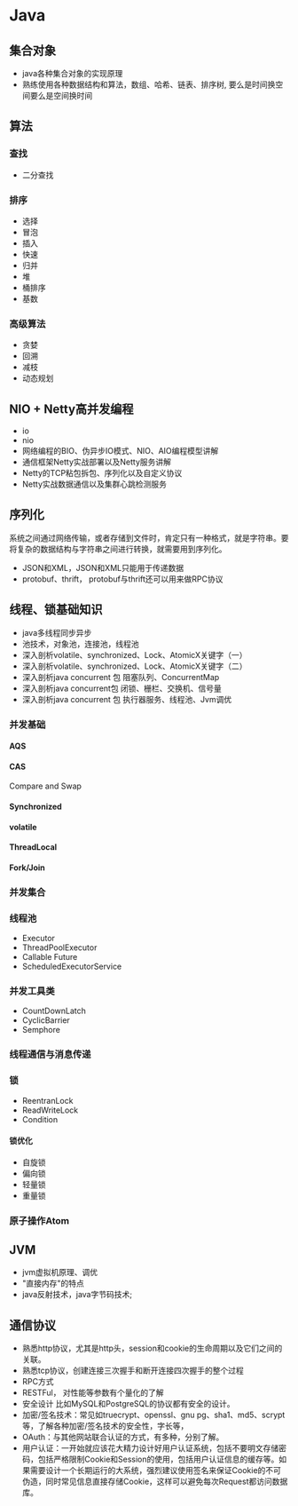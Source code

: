 # Java

## 集合对象

- java各种集合对象的实现原理
- 熟练使用各种数据结构和算法，数组、哈希、链表、排序树, 要么是时间换空间要么是空间换时间

## 算法

### 查找

- 二分查找

### 排序

- 选择
- 冒泡
- 插入
- 快速
- 归并
- 堆
- 桶排序
- 基数

### 高级算法

- 贪婪
- 回溯
- 减枝
- 动态规划

## NIO + Netty高并发编程

- io
- nio
- 网络编程的BIO、伪异步IO模式、NIO、AIO编程模型讲解
- 通信框架Netty实战部署以及Netty服务讲解
- Netty的TCP粘包拆包、序列化以及自定义协议
- Netty实战数据通信以及集群心跳检测服务

## 序列化

系统之间通过网络传输，或者存储到文件时，肯定只有一种格式，就是字符串。要将复杂的数据结构与字符串之间进行转换，就需要用到序列化。

- JSON和XML，JSON和XML只能用于传递数据
- protobuf、thrift， protobuf与thrift还可以用来做RPC协议

## 线程、锁基础知识

- java多线程同步异步
- 池技术，对象池，连接池，线程池
- 深入剖析volatile、synchronized、Lock、AtomicX关键字（一）
- 深入剖析volatile、synchronized、Lock、AtomicX关键字（二）
- 深入剖析java concurrent 包 阻塞队列、ConcurrentMap
- 深入剖析java concurrent包 闭锁、栅栏、交换机、信号量
- 深入剖析java concurrent 包 执行器服务、线程池、Jvm调优

### 并发基础

#### AQS

#### CAS

Compare and Swap

#### Synchronized

#### volatile

#### ThreadLocal

#### Fork/Join

### 并发集合

### 线程池

- Executor
- ThreadPoolExecutor
- Callable Future
- ScheduledExecutorService

### 并发工具类

- CountDownLatch
- CyclicBarrier
- Semphore

### 线程通信与消息传递

### 锁

- ReentranLock
- ReadWriteLock
- Condition

#### 锁优化

- 自旋锁
- 偏向锁
- 轻量锁
- 重量锁

### 原子操作Atom

## JVM

- jvm虚拟机原理、调优
- "直接内存"的特点
- java反射技术，java字节码技术;

## 通信协议

- 熟悉http协议，尤其是http头，session和cookie的生命周期以及它们之间的关联。
- 熟悉tcp协议，创建连接三次握手和断开连接四次握手的整个过程
- RPC方式
- RESTFul， 对性能等参数有个量化的了解
- 安全设计 比如MySQL和PostgreSQL的协议都有安全的设计。
- 加密/签名技术：常见如truecrypt、openssl、gnu pg、sha1、md5、scrypt等，了解各种加密/签名技术的安全性，字长等，
- OAuth：与其他网站联合认证的方式，有多种，分别了解。
- 用户认证：一开始就应该花大精力设计好用户认证系统，包括不要明文存储密码，包括严格限制Cookie和Session的使用，包括用户认证信息的缓存等。如果需要设计一个长期运行的大系统，强烈建议使用签名来保证Cookie的不可伪造，同时常见信息直接存储Cookie，这样可以避免每次Request都访问数据库。
